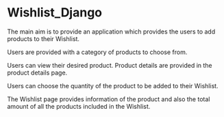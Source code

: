 # Wishlist_Django

The main aim is to provide an application which provides the users to add products to their Wishlist.

Users are provided with a category of products to choose from.

Users can view their desired product. Product details are provided in the product details page.

Users can choose the quantity of the product to be added to their Wishlist.

The Wishlist page provides information of the product and also the total amount of all the products included in the Wishlist. 

